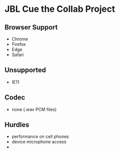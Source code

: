 
# JBL Cue the Collab Project

## Browser Support
- Chrome
- Firefox
- Edge
- Safari

## Unsupported
- IE11

## Codec
- none (.wav PCM files)

## Hurdles
- performance on cell phones
- device microphone access
- 